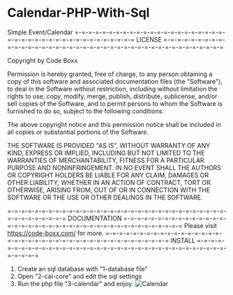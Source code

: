 # Calendar-PHP-With-Sql
Simple Event/Calendar
=-=-=-=-=-=-=-=-=-=-=-=-=-=-=-=-=-=-=-=-=-=-=-=-=-=-=-=-=-=-=-=-=-=-=-=-=-=-=-=-=
LICENSE
=-=-=-=-=-=-=-=-=-=-=-=-=-=-=-=-=-=-=-=-=-=-=-=-=-=-=-=-=-=-=-=-=-=-=-=-=-=-=-=-=

Copyright by Code Boxx

Permission is hereby granted, free of charge, to any person obtaining a copy
of this software and associated documentation files (the "Software"), to deal
in the Software without restriction, including without limitation the rights
to use, copy, modify, merge, publish, distribute, sublicense, and/or sell
copies of the Software, and to permit persons to whom the Software is
furnished to do so, subject to the following conditions:

The above copyright notice and this permission notice shall be included in all
copies or substantial portions of the Software.

THE SOFTWARE IS PROVIDED "AS IS", WITHOUT WARRANTY OF ANY KIND, EXPRESS OR
IMPLIED, INCLUDING BUT NOT LIMITED TO THE WARRANTIES OF MERCHANTABILITY,
FITNESS FOR A PARTICULAR PURPOSE AND NONINFRINGEMENT. IN NO EVENT SHALL THE
AUTHORS OR COPYRIGHT HOLDERS BE LIABLE FOR ANY CLAIM, DAMAGES OR OTHER
LIABILITY, WHETHER IN AN ACTION OF CONTRACT, TORT OR OTHERWISE, ARISING FROM,
OUT OF OR IN CONNECTION WITH THE SOFTWARE OR THE USE OR OTHER DEALINGS IN THE
SOFTWARE.


=-=-=-=-=-=-=-=-=-=-=-=-=-=-=-=-=-=-=-=-=-=-=-=-=-=-=-=-=-=-=-=-=-=-=-=-=-=-=-=-=
DOCUMENTATION
=-=-=-=-=-=-=-=-=-=-=-=-=-=-=-=-=-=-=-=-=-=-=-=-=-=-=-=-=-=-=-=-=-=-=-=-=-=-=-=-=
Please visit https://code-boxx.com/ for more.
=-=-=-=-=-=-=-=-=-=-=-=-=-=-=-=-=-=-=-=-=-=-=-=-=-=-=-=-=-=-=-=-=-=-=-=-=-=-=-=-=
INSTALL
=-=-=-=-=-=-=-=-=-=-=-=-=-=-=-=-=-=-=-=-=-=-=-=-=-=-=-=-=-=-=-=-=-=-=-=-=-=-=-=-=
1. Create an sql database with "1-database file"
2. Open "2-cal-core" and edit the sql settings
3. Run the php file "3-calendar" and enjoy.
![Calendar](https://user-images.githubusercontent.com/8410276/149835411-e1e25366-c2fe-4e00-992c-c018802a871a.png)
